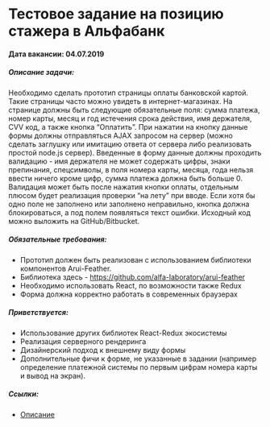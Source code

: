 # Тестовое задание на позицию стажера в Альфабанк
#### Дата вакансии: 04.07.2019

##### Описание задачи:
Необходимо сделать прототип страницы оплаты банковской картой. Такие страницы часто можно увидеть в интернет-магазинах. На странице должны быть следующие обязательные поля: сумма платежа, номер карты, месяц и год истечения срока действия, имя держателя, CVV код, а также кнопка “Оплатить”.
При нажатии на кнопку данные формы должны отправляться AJAX запросом на сервер (можно сделать заглушку или имитацию ответа от сервера либо реализовать простой node.js сервер). Введенные в форму данные должны проходить валидацию - имя держателя не может содержать цифры, знаки препинания, спецсимволы, в поля номера карты, месяца, года нельзя ввести ничего кроме цифр, сумма платежа должна быть больше 0. Валидация может быть после нажатия кнопки оплаты, отдельным плюсом будет реализация проверки “на лету” при вводе. Если хотя бы одно поле не заполнено или заполнено неправильно, кнопка должна блокироваться, а под полем появляться текст ошибки. Исходный код можно выложить на GitHub/Bitbucket.

##### Обязательные требования: 
- Прототип должен быть реализован с использованием библиотеки компонентов Arui-Feather. 
- Библиотека здесь - https://github.com/alfa-laboratory/arui-feather
- Необходимо использовать React, по возможности также Redux
- Форма должна корректно работать в современных браузерах

##### Приветствуется:
- Использование других библиотек React-Redux экосистемы
- Реализация серверного рендеринга
- Дизайнерский подход к внешнему виду формы
- Дополнительные фичи к форме, не указанные в задании (например определение платежной системы по первым цифрам номера карты и вывод на экран).

##### Ссылки:
- <a href="https://docs.google.com/document/d/1CDCRrysvDINK1IR4PZFao4KTjUJ7YXR69CDT_JRLjI4/edit">Описание
</a> 


